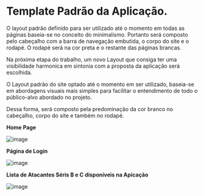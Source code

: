 # Template Padrão da Aplicação.

O layout padrão definido para ser utilizado até o momento em todas as páginas baseia-se no conceito do minimalismo. Portanto será composto pelo cabeçalho com a barra de navegação embutida, o corpo do site e o rodapé. O rodapé será na cor preta e o restante das páginas brancas.

Na próxima etapa do trabalho, um novo Layout que consiga ter uma visibilidade harmonica em sintonia com a proposta da aplicação será escolhida.

O Layout padrão do site optado até o momento em ser utilizado, baseia-se em abordagens visuais mais simples para facilitar o entendimento de todo o público-alvo abordado no projeto.

Dessa forma, será composto pela predominação da cor branco no cabeçalho, corpo do site e também no rodapé. 

**Home Page**

![image](https://github.com/ICEI-PUC-Minas-PMV-ADS/pmv-ads-2023-2-e2-proj-int-t1-time2-futebol/assets/126628545/31da8343-0726-46a3-a69c-85a762b366de)

**Página de Login**

![image](https://github.com/ICEI-PUC-Minas-PMV-ADS/pmv-ads-2023-2-e2-proj-int-t1-time2-futebol/assets/126628545/e9908f1b-2174-47c3-8720-4f1225e6b752)

**Lista de Atacantes Séris B e C disponíveis na Apicação**

![image](https://github.com/ICEI-PUC-Minas-PMV-ADS/pmv-ads-2023-2-e2-proj-int-t1-time2-futebol/assets/126628545/0d937d4e-0138-4bdd-9779-2163faeb2017)




